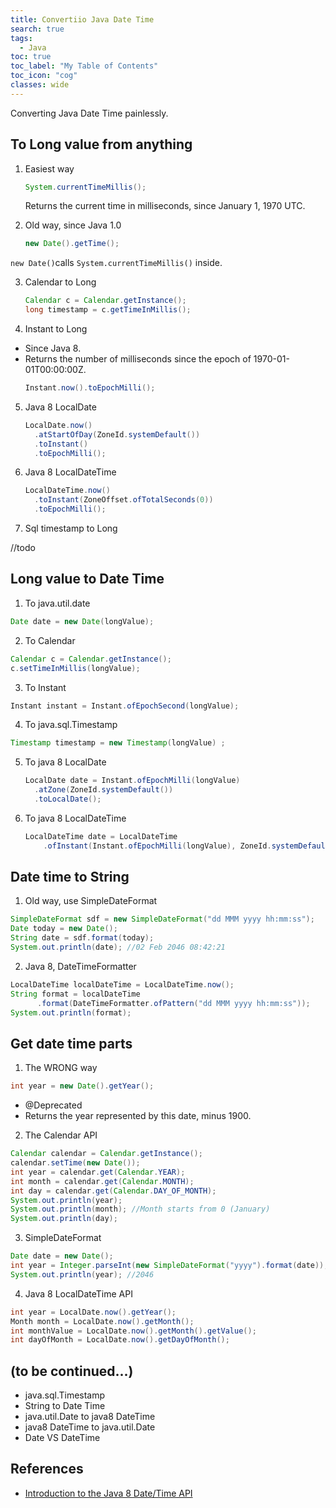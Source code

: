 ```yaml
---
title: Convertiio Java Date Time 
search: true
tags: 
  - Java
toc: true
toc_label: "My Table of Contents"
toc_icon: "cog"
classes: wide
---
```


Converting Java Date Time painlessly.

## To Long value from anything

1. Easiest way
    ```java
    System.currentTimeMillis();
    ```  
    Returns the current time in milliseconds, since January 1, 1970 UTC.

2. Old way, since Java 1.0
    ```java
    new Date().getTime();
    ```
`new Date()`calls `System.currentTimeMillis()` inside.

3. Calendar to Long  
    ```java
    Calendar c = Calendar.getInstance();
    long timestamp = c.getTimeInMillis();
    ```

4. Instant to Long
  - Since Java 8. 
  - Returns the number of milliseconds since the epoch of 1970-01-01T00:00:00Z.
    ```java
    Instant.now().toEpochMilli();
    ```

5. Java 8 LocalDate
    ```java
    LocalDate.now()
      .atStartOfDay(ZoneId.systemDefault())
      .toInstant()
      .toEpochMilli();
    ```
6. Java 8 LocalDateTime
    ```java
    LocalDateTime.now()
      .toInstant(ZoneOffset.ofTotalSeconds(0))
      .toEpochMilli();
    ```
7. Sql timestamp to Long

//todo 

## Long value to Date Time

1. To java.util.date  
  ```java
  Date date = new Date(longValue);
  ```
2. To Calendar
  ```java
  Calendar c = Calendar.getInstance();
  c.setTimeInMillis(longValue);
  ```
3. To Instant  
  ```java
  Instant instant = Instant.ofEpochSecond(longValue);
  ```
4. To java.sql.Timestamp  
  ```java
  Timestamp timestamp = new Timestamp(longValue) ;
  ```
5. To java 8 LocalDate  
    ```java
    LocalDate date = Instant.ofEpochMilli(longValue)
      .atZone(ZoneId.systemDefault())
      .toLocalDate();
    ```
6. To java 8 LocalDateTime  
    ```java
    LocalDateTime date = LocalDateTime
        .ofInstant(Instant.ofEpochMilli(longValue), ZoneId.systemDefault());
    ```

## Date time to String

1. Old way, use SimpleDateFormat
  ```java
  SimpleDateFormat sdf = new SimpleDateFormat("dd MMM yyyy hh:mm:ss");
  Date today = new Date();
  String date = sdf.format(today);
  System.out.println(date); //02 Feb 2046 08:42:21
  ```

2. Java 8, DateTimeFormatter
  ```java
  LocalDateTime localDateTime = LocalDateTime.now();
  String format = localDateTime
        .format(DateTimeFormatter.ofPattern("dd MMM yyyy hh:mm:ss"));
  System.out.println(format);
  ```

## Get date time parts

1. The WRONG way
 ```java
 int year = new Date().getYear();
 ```
-  @Deprecated
-  Returns the year represented by this date, minus 1900.

2. The Calendar API
```java
Calendar calendar = Calendar.getInstance();
calendar.setTime(new Date());
int year = calendar.get(Calendar.YEAR);
int month = calendar.get(Calendar.MONTH);
int day = calendar.get(Calendar.DAY_OF_MONTH); 
System.out.println(year);
System.out.println(month); //Month starts from 0 (January)
System.out.println(day);
```

3. SimpleDateFormat
  ```java
  Date date = new Date();
  int year = Integer.parseInt(new SimpleDateFormat("yyyy").format(date));
  System.out.println(year); //2046
  ```

4. Java 8 LocalDateTime API
  ```java
  int year = LocalDate.now().getYear();
  Month month = LocalDate.now().getMonth();
  int monthValue = LocalDate.now().getMonth().getValue();
  int dayOfMonth = LocalDate.now().getDayOfMonth();
  ```

## (to be continued...)
- java.sql.Timestamp
- String to Date Time
- java.util.Date to java8 DateTime
- java8 DateTime to java.util.Date
- Date VS DateTime


## References

- [Introduction to the Java 8 Date/Time API](https://www.baeldung.com/java-8-date-time-intro)